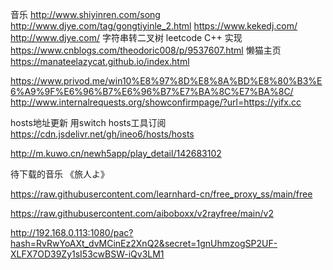 音乐
http://www.shiyinren.com/song
http://www.djye.com/tag/gongtiyinle_2.html
https://www.kekedj.com/
http://www.djye.com/
字符串转二叉树 leetcode C++ 实现
https://www.cnblogs.com/theodoric008/p/9537607.html
懒猫主页
https://manateelazycat.github.io/index.html


https://www.privod.me/win10%E8%97%8D%E8%8A%BD%E8%80%B3%E6%A9%9F%E6%96%B7%E6%96%B7%E7%BA%8C%E7%BA%8C/
http://www.internalrequests.org/showconfirmpage/?url=https://yifx.cc


hosts地址更新 用switch hosts工具订阅
https://cdn.jsdelivr.net/gh/ineo6/hosts/hosts


http://m.kuwo.cn/newh5app/play_detail/142683102

待下载的音乐
《旅人よ》

https://raw.githubusercontent.com/learnhard-cn/free_proxy_ss/main/free

https://raw.githubusercontent.com/aiboboxx/v2rayfree/main/v2


http://192.168.0.113:1080/pac?hash=RvRwYoAXt_dvMCinEz2XnQ2&secret=1gnUhmzogSP2UF-XLFX7OD39Zy1sI53cwBSW-iQv3LM1
